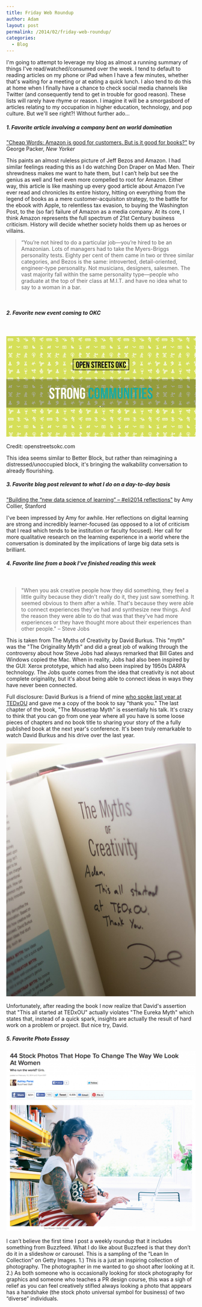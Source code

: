 ```yaml
---
title: Friday Web Roundup
author: Adam
layout: post
permalink: /2014/02/friday-web-roundup/
categories:
  - Blog
---
```

I'm going to attempt to leverage my blog as almost a running summary of things I've read/watched/consumed over the week. I tend to default to reading articles on my phone or iPad when I have a few minutes, whether that's waiting for a meeting or at eating a quick lunch. I also tend to do this at home when I finally have a chance to check social media channels like Twitter (and consequently tend to get in trouble for good reason). These lists will rarely have rhyme or reason. I imagine it will be a smorgasbord of articles relating to my occupation in higher education, technology, and pop culture. But we'll see right?! Without further ado...

##### 1. Favorite article involving a company bent on world domination

<a href="http://www.newyorker.com/reporting/2014/02/17/140217fa_fact_packer?currentPage=all&mobify=0" target="_blank">"Cheap Words: Amazon is good for customers. But is it good for books?"</a> by George Packer, *New Yorker*

This paints an almost ruleless picture of Jeff Bezos and Amazon. I had similar feelings reading this as I do watching Don Draper on Mad Men. Their shrewdness makes me want to hate them, but I can’t help but see the genius as well and feel even more compelled to root for Amazon. Either way, this article is like mashing up every good article about Amazon I’ve ever read and chronicles its entire history, hitting on everything from the legend of books as a mere customer-acquisiton strategy, to the battle for the ebook with Apple, to relentless tax evasion, to buying the Washington Post, to the (so far) failure of Amazon as a media company. At its core, I think Amazon represents the full spectrum of 21st Century business criticism. History will decide whether society holds them up as heroes or villains.

> “You’re not hired to do a particular job—you’re hired to be an Amazonian. Lots of managers had to take the Myers-Briggs personality tests. Eighty per cent of them came in two or three similar categories, and Bezos is the same: introverted, detail-oriented, engineer-type personality. Not musicians, designers, salesmen. The vast majority fall within the same personality type—people who graduate at the top of their class at M.I.T. and have no idea what to say to a woman in a bar.

&nbsp;

##### 2. Favorite new event coming to OKC

&nbsp;

  <img  src="/uploads/2014/02/openstreets-1024x542.png">

  <p class="wp-caption-text">
    Credit: openstreetsokc.com
  </p>
</div>

This idea seems similar to Better Block, but rather than reimagining a distressed/unoccupied block, it's bringing the walkability conversation to already flourishing.

##### 3. Favorite blog post relevant to what I do on a day-to-day basis

<a href="http://redpincushion.me/2014/02/10/building-the-new-data-science-of-learning-eli2014-reflections/" target="_blank">"Building the “new data science of learning” – #eli2014 reflections"</a> by Amy Collier, Stanford

I've been impressed by Amy for awhile. Her reflections on digital learning are strong and incredibly learner-focused (as opposed to a lot of criticism that I read which tends to be institution or faculty focused). Her call for more qualitative research on the learning experience in a world where the conversation is dominated by the implications of large big data sets is brilliant.

##### 4. Favorite line from a book I've finished reading this week

&nbsp;

> "When you ask creative people how they did something, they feel a little guilty because they didn't really do it, they just saw something. It seemed obvious to them after a while. That's because they were able to connect experiences they've had and synthesize new things. And the reason they were able to do that was that they've had more experiences or they have thought more about their experiences than other people." – Steve Jobs

This is taken from The Myths of Creativity by David Burkus. This "myth" was the "The Originality Myth" and did a great job of walking through the controversy about how Steve Jobs had always remarked that Bill Gates and Windows copied the Mac. When in reality, Jobs had also been inspired by the GUI: Xerox prototype, which had also been inspired by 1950s DARPA technology. The Jobs quote comes from the idea that creativity is not about complete originality, but it's about being able to connect ideas in ways they have never been connected.

Full disclosure: David Burkus is a friend of mine <a href="http://www.youtube.com/watch?v=pT8dq2D593U" target="_blank">who spoke last year at TEDxOU</a> and gave me a copy of the book to say "thank you." The last chapter of the book, "The Mousetrap Myth" is essentially his talk. It's crazy to think that you can go from one year where all you have is some loose pieces of chapters and no book title to sharing your story of the a fully published book at the next year's conference. It's been truly remarkable to watch David Burkus and his drive over the last year.

<img  src="/uploads/2014/02/davidburkus-768x1024.jpg"/>

Unfortunately, after reading the book I now realize that David's assertion that "This all started at TEDxOU" actually violates "The Eureka Myth" which states that, instead of a quick spark, insights are actually the result of hard work on a problem or project. But nice try, David.

##### 5. Favorite Photo Esssay

<img src="/uploads/2014/02/buzzfeed-1024x977.png">

I can’t believe the first time I post a weekly roundup that it includes something from Buzzfeed. What I do like about Buzzfeed is that they don’t do it in a slideshow or carousel. This is a sampling of the “Lean In Collection” on Getty Images. 1.) This is a just an inspiring collection of photography. The photographer in me wanted to go shoot after looking at it. 2.) As both someone who is occasionally looking for stock photography for graphics and someone who teaches a PR design course, this was a sigh of relief as you can feel creatively stifled always looking a photo that appears has a handshake (the stock photo universal symbol for business) of two “diverse” individuals.
